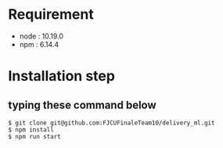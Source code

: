 # Requirement
-   node : 10.19.0
-   npm : 6.14.4
#   Installation step
## typing these command below
    $ git clone git@github.com:FJCUFinaleTeam10/delivery_ml.git
    $ npm install 
    $ npm run start

